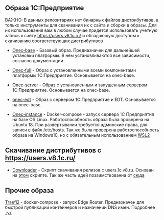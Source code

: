 ## Образа 1С:Предприятие

ВАЖНО: В данных репозитариях нет бинарных файлов дистрибутивов, а только инструменты для скачивания их с сайта и сборки в образы. Для их использования вам в любом случае придется использовать учетную запись к сайту https://users.v8.1c.ru/ и обладающую доступом к скачиванию соответствующих дистрибутивов


- [Onec-base](https://github.com/TheDemonCat/onec-base) - Базовый образ. Предназначен для дальнейшей установки платформы. В нем установливаются все зависимости, согласно документации

- [Onec-full](https://github.com/TheDemonCat/onec-full) - Образ с установленными всеми компонентами платформы 1С:Предприятие. Основывается на onec-base.

- [Onec-server](https://github.com/TheDemonCat/onec-server.git) - Образ с установленным и запущенным сервером 1С:Предприятие. Основывается на onec-base.

- [onec-edt](https://github.com/TheDemonCat/onec-edt.git) - Образ с сервером 1С:Предприятие и EDT. Основывается на onec-base.

- [Onec-instance](https://github.com/TheDemonCat/onec-instance) - Docker-compose - запуск сервера 1С Предприятия на базе OS Linux. Работоспособность образа была проверена на Ubuntu 18. При развертывании требуется админские права, для записи в файл /etc/hosts. Так же была проверена работоспособность образа на Windows10, но с обязательным использованием [WSL2](https://docs.microsoft.com/ru-ru/windows/wsl/wsl2-install)

## Скачивание дистрибутивов с https://users.v8.1c.ru/

- [Downloader](https://github.com/TheDemonCat/onec_downloader) - Скрипт скачивания релизов с users.1c.v8.ru. Основан на [этом](https://github.com/Infactum/onec_dock/blob/master/download.sh) скрипте. Так же часть идей позаимствованна от [сюда](https://github.com/jugatsu/onec-docker/blob/master/scripts/download.sh) 

## Прочие образа

[Traefi2](https://github.com/TheDemonCat/traefik2-compose) - docker-compose - запуск Edge Router. Предназначен для быстрой публикации контейнеров и назначении DNS имен. Подробнее [тут](https://docs.traefik.io/)
